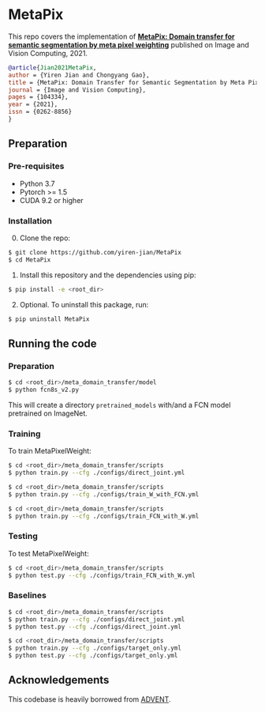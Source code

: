 # MetaPix
This repo covers the implementation of **[MetaPix: Domain transfer for semantic segmentation by meta pixel weighting](https://www.sciencedirect.com/science/article/pii/S0262885621002390)** published on Image and Vision Computing, 2021.
```bibtex
@article{Jian2021MetaPix,
author = {Yiren Jian and Chongyang Gao},
title = {MetaPix: Domain Transfer for Semantic Segmentation by Meta Pixel Weighting},
journal = {Image and Vision Computing},
pages = {104334},
year = {2021},
issn = {0262-8856}
}
```

## Preparation

### Pre-requisites
* Python 3.7
* Pytorch >= 1.5
* CUDA 9.2 or higher

### Installation
0. Clone the repo:
```bash
$ git clone https://github.com/yiren-jian/MetaPix
$ cd MetaPix
```

1. Install this repository and the dependencies using pip:
```bash
$ pip install -e <root_dir>
```

2. Optional. To uninstall this package, run:
```bash
$ pip uninstall MetaPix
```

## Running the code
### Preparation
```bash
$ cd <root_dir>/meta_domain_transfer/model
$ python fcn8s_v2.py
```
This will create a directory `pretrained_models` with/and a FCN model pretrained on ImageNet.

### Training
To train MetaPixelWeight:

```bash
$ cd <root_dir>/meta_domain_transfer/scripts
$ python train.py --cfg ./configs/direct_joint.yml
```

```bash
$ cd <root_dir>/meta_domain_transfer/scripts
$ python train.py --cfg ./configs/train_W_with_FCN.yml
```

```bash
$ cd <root_dir>/meta_domain_transfer/scripts
$ python train.py --cfg ./configs/train_FCN_with_W.yml
```


### Testing
To test MetaPixelWeight:
```bash
$ cd <root_dir>/meta_domain_transfer/scripts
$ python test.py --cfg ./configs/train_FCN_with_W.yml
```

### Baselines

```bash
$ cd <root_dir>/meta_domain_transfer/scripts
$ python train.py --cfg ./configs/direct_joint.yml
$ python test.py --cfg ./configs/direct_joint.yml
```

```bash
$ cd <root_dir>/meta_domain_transfer/scripts
$ python train.py --cfg ./configs/target_only.yml
$ python test.py --cfg ./configs/target_only.yml
```

## Acknowledgements
This codebase is heavily borrowed from [ADVENT](https://github.com/valeoai/ADVENT).
